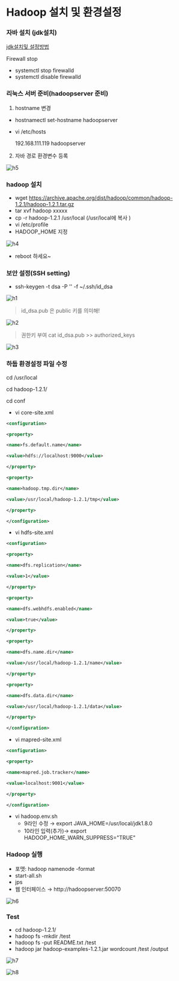 # Hadoop 설치 및 환경설정

### 자바 설치 (jdk설치)

[jdk설치및 설정방법](https://www.notion.so/c3942a4c149c4eed80d6506d266b5e7e)

Firewall stop

- systemctl stop firewalld
- systemctl disable firewalld

### 리눅스 서버 준비(hadoopserver 준비)

1. hostname 변경

* hostnamectl set-hostname hadoopserver

- vi /etc/hosts

  192.168.111.119  hadoopserver

2. 자바 경로 환경변수 등록

![h5](md-images/h5.PNG)

### hadoop 설치

- wget https://archive.apache.org/dist/hadoop/common/hadoop-1.2.1/hadoop-1.2.1.tar.gz
- tar xvf hadoop xxxxx
- cp -r hadoop-1.2.1 /usr/local   (/usr/local에 복사 )
- vi /etc/profile
- HADOOP_HOME 지정

![h4](md-images/h4.PNG)

- reboot 하세요~

### 보안 설정(SSH setting)

- ssh-keygen -t dsa -P '' -f ~/.ssh/id_dsa

![h1](md-images/h1.PNG)

>  id_dsa.pub 은 public 키를 의미해!

![h2](md-images/h2.PNG)

> 권한키 부여    cat id_dsa.pub >> authorized_keys

![h3](md-images/h3.PNG)

### 하둡 환경설정 파일 수정

cd /usr/local

cd hadoop-1.2.1/

cd conf

- vi core-site.xml

```xml
<configuration>

<property>

<name>fs.default.name</name>

<value>hdfs://localhost:9000</value>

</property>

<property>

<name>hadoop.tmp.dir</name>

<value>/usr/local/hadoop-1.2.1/tmp</value>

</property>

</configuration>
```





- vi hdfs-site.xml

```xml
<configuration>

<property>

<name>dfs.replication</name>

<value>1</value>

</property>

<property>

<name>dfs.webhdfs.enabled</name>

<value>true</value>

</property>

<property>

<name>dfs.name.dir</name>

<value>/usr/local/hadoop-1.2.1/name</value>

</property>

<property>

<name>dfs.data.dir</name>

<value>/usr/local/hadoop-1.2.1/data</value>

</property>

</configuration>
```



- vi mapred-site.xml

```xml
<configuration>

<property>

<name>mapred.job.tracker</name>

<value>localhost:9001</value>

</property>

</configuration>
```



- vi hadoop.env.sh
  - 9라인 수정 →   export JAVA_HOME=/usr/local/jdk1.8.0
  - 10라인 입력(추가)→  export HADOOP_HOME_WARN_SUPPRESS="TRUE"



### Hadoop 실행

- 포맷:   hadoop namenode -format
- start-all.sh
- jps
- 웹 인터페이스 → http://hadoopserver:50070

![h6](md-images/h6.PNG)

### Test

- cd hadoop-1.2.1/
- hadoop fs -mkdir /test
- hadoop fs -put README.txt /test
- hadoop jar hadoop-examples-1.2.1.jar wordcount /test /output

![h7](md-images/h7.PNG)



![h8](md-images/h8.PNG)